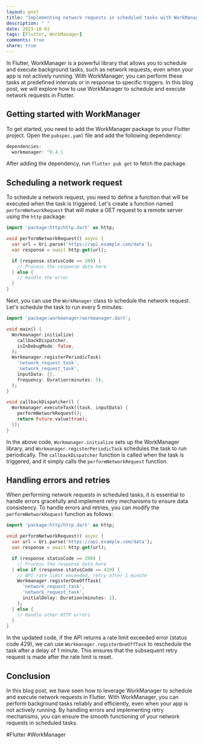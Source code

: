 ```yaml
---
layout: post
title: "Implementing network requests in scheduled tasks with WorkManager in Flutter"
description: " "
date: 2023-10-01
tags: [Flutter, WorkManager]
comments: true
share: true
---
```


In Flutter, WorkManager is a powerful library that allows you to schedule and execute background tasks, such as network requests, even when your app is not actively running. With WorkManager, you can perform these tasks at predefined intervals or in response to specific triggers. In this blog post, we will explore how to use WorkManager to schedule and execute network requests in Flutter.

## Getting started with WorkManager

To get started, you need to add the WorkManager package to your Flutter project. Open the `pubspec.yaml` file and add the following dependency:

```dart
dependencies:
  workmanager: ^0.4.1
```

After adding the dependency, run `flutter pub get` to fetch the package.

## Scheduling a network request

To schedule a network request, you need to define a function that will be executed when the task is triggered. Let's create a function named `performNetworkRequest` that will make a GET request to a remote server using the `http` package:

```dart
import 'package:http/http.dart' as http;

void performNetworkRequest() async {
  var url = Uri.parse('https://api.example.com/data');
  var response = await http.get(url);

  if (response.statusCode == 200) {
    // Process the response data here
  } else {
    // Handle the error
  }
}
```

Next, you can use the `WorkManager` class to schedule the network request. Let's schedule the task to run every 5 minutes:

```dart
import 'package:workmanager/workmanager.dart';

void main() {
  Workmanager.initialize(
    callbackDispatcher,
    isInDebugMode: false,
  );
  Workmanager.registerPeriodicTask(
    'network_request_task',
    'network_request_task',
    inputData: {},
    frequency: Duration(minutes: 5),
  );
}

void callbackDispatcher() {
  Workmanager.executeTask((task, inputData) {
    performNetworkRequest();
    return Future.value(true);
  });
}
```

In the above code, `Workmanager.initialize` sets up the WorkManager library, and `Workmanager.registerPeriodicTask` schedules the task to run periodically. The `callbackDispatcher` function is called when the task is triggered, and it simply calls the `performNetworkRequest` function.

## Handling errors and retries

When performing network requests in scheduled tasks, it is essential to handle errors gracefully and implement retry mechanisms to ensure data consistency. To handle errors and retries, you can modify the `performNetworkRequest` function as follows:

```dart
import 'package:http/http.dart' as http;

void performNetworkRequest() async {
  var url = Uri.parse('https://api.example.com/data');
  var response = await http.get(url);

  if (response.statusCode == 200) {
    // Process the response data here
  } else if (response.statusCode == 429) {
    // API rate limit exceeded, retry after 1 minute
    Workmanager.registerOneOffTask(
      'network_request_task',
      'network_request_task',
      initialDelay: Duration(minutes: 1),
    );
  } else {
    // Handle other HTTP errors
  }
}
```

In the updated code, if the API returns a rate limit exceeded error (status code 429), we can use `Workmanager.registerOneOffTask` to reschedule the task after a delay of 1 minute. This ensures that the subsequent retry request is made after the rate limit is reset.

## Conclusion

In this blog post, we have seen how to leverage WorkManager to schedule and execute network requests in Flutter. With WorkManager, you can perform background tasks reliably and efficiently, even when your app is not actively running. By handling errors and implementing retry mechanisms, you can ensure the smooth functioning of your network requests in scheduled tasks.

#Flutter #WorkManager